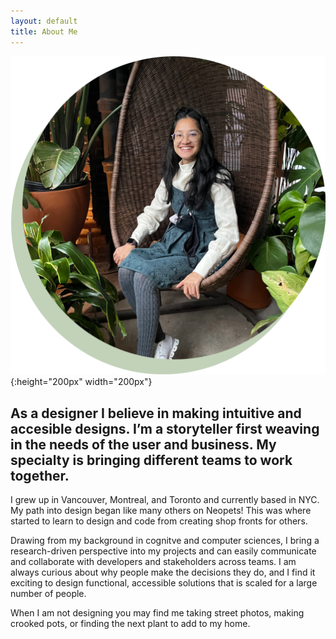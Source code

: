 ```yaml
---
layout: default
title: About Me
---
```


![profileimage](/images/plantdp.png){:height="200px" width="200px"}

## As a designer I believe in making intuitive and accesible designs. I’m a storyteller first weaving in the needs of the user and business. My specialty is bringing different teams to work together. 

I grew up in Vancouver, Montreal, and Toronto and currently based in NYC. My path into design began like many others on Neopets! This was where started to learn to design and code from creating shop fronts for others. 

Drawing from my background in cognitve and computer sciences, I bring a research-driven perspective into my projects and can easily communicate and collaborate with developers and stakeholders across teams. I am always curious about why people make the decisions they do, and I find it exciting to design functional, accessible solutions that is scaled for a large number of people.

When I am not designing you may find me taking street photos, making crooked pots, or finding the next plant to add to my home. 
